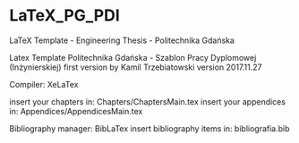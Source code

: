 # LaTeX_PG_PDI
LaTeX Template - Engineering Thesis - Politechnika Gdańska

Latex Template
Politechnika Gdańska - Szablon Pracy Dyplomowej (Inżynierskiej)
first version by Kamil Trzebiatowski
version 2017.11.27

Compiler: XeLaTex

insert your chapters in: Chapters/ChaptersMain.tex
insert your appendices in: Appendices/AppendicesMain.tex

Bibliography manager: BibLaTex
insert bibliography items in: bibliografia.bib
